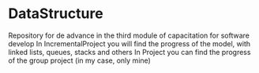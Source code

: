 # DataStructure
Repository for de advance in the third module of capacitation for software develop
In IncrementalProject you will find the progress of the model, with linked lists, queues, stacks and others
In Project you can find the progress of the group project (in my case, only mine)
